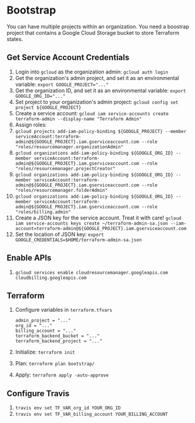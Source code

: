 # Bootstrap

You can have multiple projects within an organization. You need a boostrap project that contains a Google Cloud Storage bucket to store Terraform states.

## Get Service Account Credentials

1. Login into `gcloud` as the organization admin: `gcloud auth login`
1. Get the organization's admin project, and set it as an environmental variable: `export GOOGLE_PROJECT="..."`
1. Get the organization ID, and set it as an environmental variable: `export GOOGLE_ORG_ID="..."`
1. Set project to your organization's admin project: `gcloud config set project ${GOOGLE_PROJECT}`
1. Create a service account: `gcloud iam service-accounts create terraform-admin --display-name "Terraform Admin"`
1. Assign roles:
  1. `gcloud projects add-iam-policy-binding ${GOOGLE_PROJECT} --member serviceAccount:terraform-admin@${GOOGLE_PROJECT}.iam.gserviceaccount.com --role "roles/resourcemanager.organizationAdmin"`
  1. `gcloud organizations add-iam-policy-binding ${GOOGLE_ORG_ID} --member serviceAccount:terraform-admin@${GOOGLE_PROJECT}.iam.gserviceaccount.com --role "roles/resourcemanager.projectCreator"`
  1. `gcloud organizations add-iam-policy-binding ${GOOGLE_ORG_ID} --member serviceAccount:terraform-admin@${GOOGLE_PROJECT}.iam.gserviceaccount.com --role "roles/resourcemanager.folderAdmin"`
  1. `gcloud organizations add-iam-policy-binding ${GOOGLE_ORG_ID} --member serviceAccount:terraform-admin@${GOOGLE_PROJECT}.iam.gserviceaccount.com --role "roles/billing.admin"`
1. Create a JSON key for the service account. Treat it with care! `gcloud iam service-accounts keys create ~/terraform-admin-sa.json --iam-account=terraform-admin@${GOOGLE_PROJECT}.iam.gserviceaccount.com`
1. Set the location of JSON key: `export GOOGLE_CREDENTIALS=$HOME/terraform-admin-sa.json`

## Enable APIs
1. `gcloud services enable cloudresourcemanager.googleapis.com cloudbilling.googleapis.com`

## Terraform
1. Configure variables in `terraform.tfvars`

   ```
   admin_project = "..."
   org_id = "..."
   billing_account = "..."
   terraform_backend_bucket = "..."
   terraform_backend_project = "..."
   ```

1. Initialize: `terraform init`
1. Plan: `terraform plan bootstrap/`
1. Apply: `terraform apply -auto-approve`

## Configure Travis
1. `travis env set TF_VAR_org_id YOUR_ORG_ID`
1. `travis env set TF_VAR_billing_account YOUR_BILLING_ACCOUNT`
